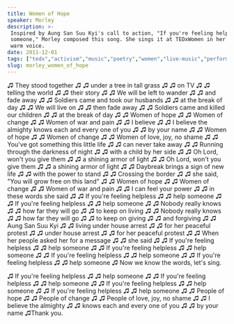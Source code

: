 ```yaml
---
title: Women of Hope
speaker: Morley
description: >-
 Inspired by Aung San Suu Kyi's call to action, "If you're feeling helpless, help
 someone," Morley composed this song. She sings it at TEDxWomen in her gorgeous,
 warm voice.
date: 2011-12-01
tags: ["tedx","activism","music","poetry","women","live-music","performance"]
slug: morley_women_of_hope
---
```


♫ They stood together ♫ ♫ under a tree in tall grass ♫ ♫ on TV ♫ ♫ telling the world ♫ ♫
their story ♫ ♫ We will be left to wander ♫ ♫ and fade away ♫ ♫ Soldiers came and took our
husbands ♫ ♫ at the break of day ♫ ♫ We will live on ♫ ♫ then fade away ♫ ♫ Soldiers came
and killed our children ♫ ♫ at the break of day ♫ ♫ Women of hope ♫ ♫ Women of change ♫ ♫
Women of war and pain ♫ ♫ I believe ♫ ♫ I believe the almighty knows each and every one of
you ♫ ♫ by your name ♫ ♫ Women of hope ♫ ♫ Women of change ♫ ♫ Women of love, joy, no
shame ♫ ♫ You've got something this little life ♫ ♫ can never take away ♫ ♫ Running
through the darkness of night ♫ ♫ with a child by her side ♫ ♫ Oh Lord, won't you give
them ♫ ♫ a shining armor of light ♫ ♫ Oh Lord, won't you give them ♫ ♫ a shining armor of
light ♫ ♫ Daybreak brings a sign of new life ♫ ♫ with the power to stand ♫ ♫ Crossing the
border ♫ ♫ she said, "You will grow free on this land" ♫ ♫ Women of hope ♫ ♫ Women of
change ♫ ♫ Women of war and pain ♫ ♫ I can feel your power ♫ ♫ in these words she said ♫ ♫
If you're feeling helpless ♫ ♫ help someone ♫ ♫ If you're feeling helpless ♫ ♫ help
someone ♫ ♫ Nobody really knows ♫ ♫ how far they will go ♫ ♫ to keep on living ♫ ♫ Nobody
really knows ♫ ♫ how far they will go ♫ ♫ to keep on giving ♫ ♫ and forgiving ♫ ♫ Aung San
Suu Kyi ♫ ♫ living under house arrest ♫ ♫ for her peaceful protest ♫ ♫ under house arrest
♫ ♫ for her peaceful protest ♫ ♫ When her people asked her for a message ♫ ♫ she said ♫ ♫
If you're feeling helpless ♫ ♫ help someone ♫ ♫ If you're feeling helpless ♫ ♫ help
someone ♫ ♫ If you're feeling helpless ♫ ♫ help someone ♫ ♫ If you're feeling helpless ♫ ♫
help someone ♫ Now we know the words, let's sing.

♫ If you're feeling helpless ♫ ♫ help someone ♫ ♫ If you're feeling helpless ♫ ♫ help
someone ♫ ♫ If you're feeling helpless ♫ ♫ help someone ♫ ♫ If you're feeling helpless ♫ ♫
help someone ♫ ♫ People of hope ♫ ♫ People of change ♫ ♫ People of love, joy, no shame ♫ ♫
I believe the almighty ♫ ♫ knows each and every one of you ♫ ♫ by your name ♫Thank
you.

<!--
ad_duration=3.33
event="TEDxWomen 2011"
external_start_time=0
intro_duration=11.82
is_subtitle_required="False"
is_talk_featured="False"
language="en"
language_swap="False"
native_language="en"
number_of_related_talks=3
number_of_speakers=1
number_of_subtitled_videos=35
number_of_tags=7
number_of_talk_download_languages=37
number_of_talk_more_resources=0
number_of_talk_recommendations=0
number_of_talks_take_actions=0
post_ad_duration=0.83
published_timestamp="2012-01-13 16:11:53"
recording_date="2011-12-01"
speaker_description="Singer-songwriter"
speaker_is_published=0
speaker_name="Morley"
talk_name="Women of Hope"
talks_tags=["tedx","activism","music","poetry","women","live-music","performance"]
url_audio="https://download.ted.com/talks/Morley_2011X.mp3?apikey=acme-roadrunner"
url_photo_speaker="https://pe.tedcdn.com/images/ted/1920f18fe350decee1150c33149a0b78440a5cf0_254x191.jpg"
url_photo_talk="https://pe.tedcdn.com/images/ted/e761f5a55a81bcaeb5bc98f860ddb3d0c5d73d4c_800x600.jpg"
url_webpage="https://www.ted.com/talks/morley_women_of_hope"
video_type_name="TED Stage Talk"
-->